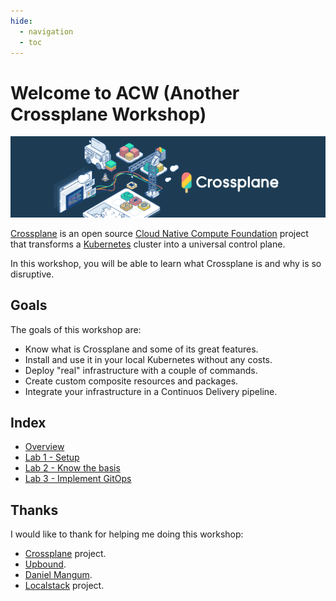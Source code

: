 ```yaml
---
hide:
  - navigation
  - toc
---
```

# Welcome to ACW (Another Crossplane Workshop)

![Crossplane](assets/images/crossplane-banner.png)

[Crossplane](https://crossplane.io/) is an open source [Cloud Native Compute Foundation](https://www.cncf.io/) project that transforms a [Kubernetes](https://kubernetes.io/) cluster into a universal control plane.

In this workshop, you will be able to learn what Crossplane is and why is so disruptive.

## Goals

The goals of this workshop are:

- Know what is Crossplane and some of its great features.
- Install and use it in your local Kubernetes without any costs.
- Deploy "real" infrastructure with a couple of commands.
- Create custom composite resources and packages.
- Integrate your infrastructure in a Continuos Delivery pipeline.

## Index

- [Overview](https://alvsanand.github.io/another-crossplane-workshop/overview)
- [Lab 1 - Setup](https://alvsanand.github.io/another-crossplane-workshop/setup/)
- [Lab 2 - Know the basis](https://alvsanand.github.io/another-crossplane-workshop/know-the-basis/)
- [Lab 3 - Implement GitOps](https://alvsanand.github.io/another-crossplane-workshop/implement-gitops/)

## Thanks

I would like to thank for helping me doing this workshop:

- [Crossplane](https://crossplane.io/) project.
- [Upbound](https://blog.upbound.io/introducing-crossplane-open-source-multicloud-control-plane/).
- [Daniel Mangum](https://danielmangum.com/posts/crossplane-infrastructure-llvm/).
- [Localstack](https://localstack.cloud/) project.
